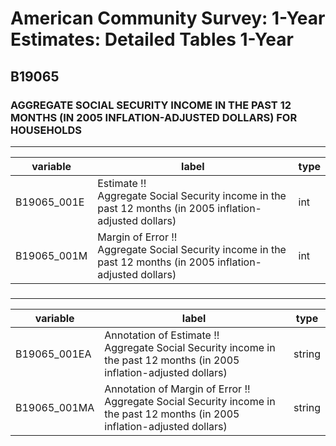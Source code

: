 # American Community Survey: 1-Year Estimates: Detailed Tables 1-Year

## B19065

### AGGREGATE SOCIAL SECURITY INCOME IN THE PAST 12 MONTHS (IN 2005 INFLATION-ADJUSTED DOLLARS) FOR HOUSEHOLDS

___

| variable | label | type |
| ----- | ----- | ----- |
| B19065_001E | Estimate !!<br>Aggregate Social Security income in the past 12 months (in 2005 inflation-adjusted dollars) | int |
| B19065_001M | Margin of Error !!<br>Aggregate Social Security income in the past 12 months (in 2005 inflation-adjusted dollars) | int |
### 

___

| variable | label | type |
| ----- | ----- | ----- |
| B19065_001EA | Annotation of Estimate !!<br>Aggregate Social Security income in the past 12 months (in 2005 inflation-adjusted dollars) | string |
| B19065_001MA | Annotation of Margin of Error !!<br>Aggregate Social Security income in the past 12 months (in 2005 inflation-adjusted dollars) | string |

